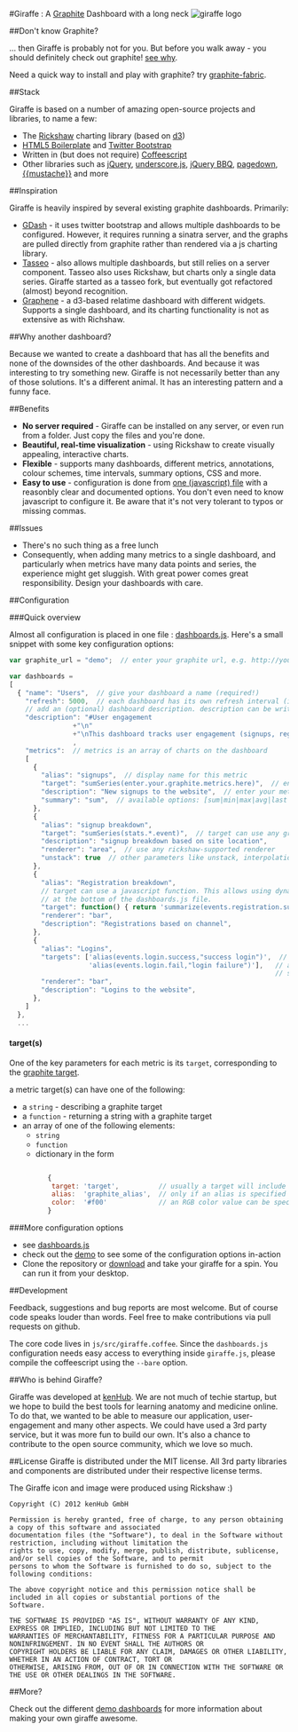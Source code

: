 #Giraffe : A [Graphite](http://graphite.wikidot.com) Dashboard with a long neck ![giraffe logo](https://raw.github.com/kenhub/giraffe/master/img/giraffe.png)

##Don't know Graphite?

... then Giraffe is probably not for you. But before you walk away - you should definitely check out graphite! [see
why](http://codeascraft.etsy.com/2011/02/15/measure-anything-measure-everything/). 

Need a quick way to install and play with graphite? try [graphite-fabric](https://github.com/gingerlime/graphite-fabric).

##Stack

Giraffe is based on a number of amazing open-source projects and libraries, to name a few:

* The [Rickshaw](http://code.shutterstock.com/rickshaw/) charting library (based on [d3](http://mbostock.github.com/d3/))
* [HTML5 Boilerplate](http://html5boilerplate.com/) and [Twitter Bootstrap](https://github.com/twitter/bootstrap)
* Written in (but does not require) [Coffeescript](http://coffeescript.org)
* Other libraries such as [jQuery](http://jquery.com), [underscore.js](http://underscorejs.org), [jQuery BBQ](http://benalman.com/projects/jquery-bbq-plugin/), [pagedown](), [{{mustache}}](https://github.com/janl/mustache.js/) and more

##Inspiration

Giraffe is heavily inspired by several existing graphite dashboards. Primarily:

* [GDash](https://github.com/ripienaar/gdash) - it uses twitter bootstrap and allows multiple dashboards to be configured. However, it requires running a sinatra server, and the graphs are pulled directly from graphite rather than rendered via a js charting library.
* [Tasseo](https://github.com/obfuscurity/tasseo) - also allows multiple dashboards, but still relies on a server component. Tasseo also uses Rickshaw, but charts only a single data series. Giraffe started as a tasseo fork, but eventually got refactored (almost) beyond recognition.
* [Graphene](https://github.com/jondot/graphene) - a d3-based relatime dashboard with different widgets. Supports a single dashboard, and its charting functionality is not as extensive as with Richshaw.

##Why another dashboard?

Because we wanted to create a dashboard that has all the benefits and none of the downsides of the other dashboards. And because it was interesting to try something new. Giraffe is not necessarily better than any of those solutions. It's a different animal. It has an interesting pattern and a funny face.

##Benefits

* **No server required** - Giraffe can be installed on any server, or even run from a folder. Just copy the files and you're done.
* **Beautiful, real-time visualization** - using Rickshaw to create visually appealing, interactive charts.
* **Flexible** - supports many dashboards, different metrics, annotations, colour schemes, time intervals, summary options, CSS and more.
* **Easy to use** - configuration is done from [one (javascript) file](https://github.com/kenhub/giraffe/blob/master/dashboards.js) with a reasonbly clear and documented options. You
  don't even need to know javascript to configure it. Be aware that it's not very tolerant to typos or missing commas.

##Issues

* There's no such thing as a free lunch
* Consequently, when adding many metrics to a single dashboard, and particularly when metrics have many data points and
  series, the experience might get sluggish. With great power comes great responsibility. Design your dashboards with care.

##Configuration

###Quick overview

Almost all configuration is placed in one file : [dashboards.js](https://github.com/kenhub/giraffe/blob/master/dashboards.js). Here's a small snippet with some key configuration options:

```javascript
var graphite_url = "demo";  // enter your graphite url, e.g. http://your.graphite.com

var dashboards = 
[
  { "name": "Users",  // give your dashboard a name (required!)
    "refresh": 5000,  // each dashboard has its own refresh interval (in ms)
    // add an (optional) dashboard description. description can be written in markdown / html.
    "description": "#User engagement
                +"\n"
                +"\nThis dashboard tracks user engagement (signups, registrations etc)"
                ,
    "metrics":  // metrics is an array of charts on the dashboard
    [
      {
        "alias": "signups",  // display name for this metric
        "target": "sumSeries(enter.your.graphite.metrics.here)",  // enter your graphite barebone target expression here
        "description": "New signups to the website",  // enter your metric description here
        "summary": "sum",  // available options: [sum|min|max|avg|last|<function>]
      },
      {
        "alias": "signup breakdown",
        "target": "sumSeries(stats.*.event)",  // target can use any graphite-supported wildcards
        "description": "signup breakdown based on site location",
        "renderer": "area",  // use any rickshaw-supported renderer
        "unstack": true  // other parameters like unstack, interpolation, stroke are also available (see rickshaw documentation for more info)
      },
      {
        "alias": "Registration breakdown",
        // target can use a javascript function. This allows using dynamic parameters (e.g. period). See a few functions
        // at the bottom of the dashboards.js file.
        "target": function() { return 'summarize(events.registration.success,"' + entire_period() + 'min)' },
        "renderer": "bar",
        "description": "Registrations based on channel",
      },
      {
        "alias": "Logins",
        "targets": ['alias(events.login.success,"success login")',  // targets array is also supported
                    'alias(events.login.fail,"login failure")'],   // as well as specifying colors
                                                                   // see below and in dashboards.js for more advanced options 
        "renderer": "bar",
        "description": "Logins to the website",
      },
    ]
  },
  ...

```

#### target(s)

One of the key parameters for each metric is its `target`, corresponding to the [graphite
target](http://graphite.readthedocs.org/en/latest/render_api.html#target). 

a metric target(s) can have one of the following:

  * a `string` - describing a graphite target
  * a `function` - returning a string with a graphite target
  * an array of one of the following elements:
    * `string`
    * `function`
    * dictionary in the form
        ```javascript

           {
            target: 'target',          // usually a target will include the [alias](http://graphite.readthedocs.org/en/0.9.10/functions.html#graphite.render.functions.alias) function
            alias:  'graphite_alias',  // only if an alias is specified in the target, add an alias field corresponding to the graphite alias
            color:  '#f00'             // an RGB color value can be specified for this target
           }
        ```

###More configuration options

* see [dashboards.js](https://github.com/kenhub/giraffe/blob/master/dashboards.js)
* check out the [demo](http://kenhub.github.com/giraffe/) to see some of the configuration options in-action 
* Clone the repository or [download](https://github.com/kenhub/giraffe/archive/master.zip) and take your giraffe for a spin. You can run it from your desktop.

##Development

Feedback, suggestions and bug reports are most welcome. But of course code speaks louder than words. Feel free to make
contributions via pull requests on github.

The core code lives in `js/src/giraffe.coffee`.
Since the `dashboards.js` configuration needs easy access to everything inside `giraffe.js`, please compile the coffeescript
using the `--bare` option.

##Who is behind Giraffe?

Giraffe was developed at [kenHub](https://www.kenhub.com). We are not much of techie startup, but we hope to build the
best tools for learning anatomy and medicine online. To do that, we wanted to be able to measure our application,
user-engagement and many other aspects. We could have used a 3rd party service, but it was more fun to build our own.
It's also a chance to contribute to the open source community, which we love so much.

##License
Giraffe is distributed under the MIT license. All 3rd party libraries and components are distributed under their
respective license terms.

The Giraffe icon and image were produced using Rickshaw :)

```
Copyright (C) 2012 kenHub GmbH

Permission is hereby granted, free of charge, to any person obtaining a copy of this software and associated
documentation files (the "Software"), to deal in the Software without restriction, including without limitation the
rights to use, copy, modify, merge, publish, distribute, sublicense, and/or sell copies of the Software, and to permit
persons to whom the Software is furnished to do so, subject to the following conditions:

The above copyright notice and this permission notice shall be included in all copies or substantial portions of the
Software.

THE SOFTWARE IS PROVIDED "AS IS", WITHOUT WARRANTY OF ANY KIND, EXPRESS OR IMPLIED, INCLUDING BUT NOT LIMITED TO THE
WARRANTIES OF MERCHANTABILITY, FITNESS FOR A PARTICULAR PURPOSE AND NONINFRINGEMENT. IN NO EVENT SHALL THE AUTHORS OR
COPYRIGHT HOLDERS BE LIABLE FOR ANY CLAIM, DAMAGES OR OTHER LIABILITY, WHETHER IN AN ACTION OF CONTRACT, TORT OR
OTHERWISE, ARISING FROM, OUT OF OR IN CONNECTION WITH THE SOFTWARE OR THE USE OR OTHER DEALINGS IN THE SOFTWARE.
```

##More?

Check out the different [demo dashboards](http://kenhub.github.com/giraffe/) for more information about making your own giraffe awesome.
